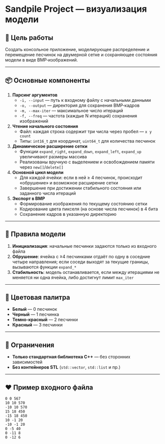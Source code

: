 # Sandpile Project — визуализация модели

## 🎯 Цель работы

Создать консольное приложение, моделирующее распределение и перемещение песчинок на двумерной сетке и сохраняющее состояния модели в виде BMP‑изображений.

---

## 📦 Основные компоненты

1. **Парсинг аргументов**
   - `-i, --input` — путь к входному файлу с начальными данными
   - `-o, --output` — директория для сохранения BMP‑кадров
   - `-m, --max-iter` — максимальное число итераций
   - `-f, --freq` — частота (каждые N итераций) сохранения изображений
2. **Чтение начального состояния**
   - Файл: каждая строка содержит три числа через пробел — `x y count`
   - Типы: `int16_t` для координат, `uint64_t` для количества песчинок
3. **Динамическое расширение сетки**
   - Функции `expand_right`, `expand_down`, `expand_left`, `expand_up` увеличивают размеры массива
   - Реализованы вручную с выделением и освобождением памяти через `new[]`/`delete[]`
4. **Основной цикл модели**
   - Для каждой ячейки: если в ней ≥ 4 песчинок, происходит «обрушение» и возможное расширение сетки
   - Завершение при достижении стабильного состояния или заданного числа итераций
5. **Экспорт в BMP**
   - Формирование изображения по текущему состоянию сетки
   - Кодирование цвета пикселя (на основе числа песчинок) в 4 бита
   - Сохранение кадров в указанную директорию

---

## 🌊 Правила модели

1. **Инициализация**: начальные песчинки задаются только из входного файла
2. **Обрушение**: ячейка с ≥4 песчинками отдаёт по одну в соседние четыре направления; если соседи выходят за текущие границы, вызываются функции `expand_*`
3. **Стабильность**: модель останавливается, если между итерациями не меняется ни одна ячейка, либо достигнут лимит `max_iter`

---

## 🌈 Цветовая палитра

- **Белый** — 0 песчинок
- **Черный** — 1 песчинка
- **Темно-красный** — 2 песчинки
- **Красный** — 3 песчинки

---

## 🚫 Ограничения

- **Только стандартная библиотека C++** — без сторонних зависимостей
- **Без контейнеров STL** (`std::vector`, `std::list` и пр.)

---


## ❤️ Пример входного файла
```
0 0 567
10 10 570
-10 10 570
15 18 450
-15 18 450
10 -1 20
-10 -1 20
0 -5 40
0 -11 8
0 -12 6
```

